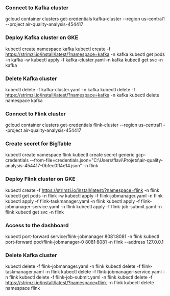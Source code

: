 ### Connect to Kafka cluster
gcloud container clusters get-credentials kafka-cluster --region us-central1 --project air-quality-analysis-454417

### Deploy Kafka cluster on GKE
kubectl create namespace kafka
kubectl create -f https://strimzi.io/install/latest/?namespace=kafka -n kafka
kubectl get pods -n kafka -w
kubectl apply -f kafka-cluster.yaml -n kafka
kubectl get svc -n kafka

### Delete Kafka cluster
kubectl delete -f kafka-cluster.yaml -n kafka
kubectl delete -f https://strimzi.io/install/latest/?namespace=kafka -n kafka
kubectl delete namespace kafka

### Connect to Flink cluster
gcloud container clusters get-credentials flink-cluster --region us-central1 --project air-quality-analysis-454417

### Create secret for BigTable
kubectl create namespace flink
kubectl create secret generic gcp-credentials --from-file=credentials.json="C:\Users\flavi\Projets\air-quality-analysis-454417-0bfec0ff4e14.json" -n flink

### Deploy Flink cluster on GKE
kubectl create -f https://strimzi.io/install/latest/?namespace=flink -n flink
kubectl get pods -n flink -w
kubectl apply -f flink-jobmanager.yaml -n flink
kubectl apply -f flink-taskmanager.yaml -n flink
kubectl apply -f flink-jobmanager-service.yaml -n flink
kubectl apply -f flink-job-submit.yaml -n flink
kubectl get svc -n flink

### Access to the dashboard
kubectl port-forward service/flink-jobmanager 8081:8081 -n flink
kubectl port-forward pod/flink-jobmanager-0 8081:8081 -n flink --address 127.0.0.1

### Delete Kafka cluster
kubectl delete -f flink-jobmanager.yaml -n flink
kubectl delete -f flink-taskmanager.yaml -n flink
kubectl delete -f flink-jobmanager-service.yaml -n flink
kubectl delete -f flink-job-submit.yaml -n flink
kubectl delete -f https://strimzi.io/install/latest/?namespace=flink -n flink
kubectl delete namespace flink